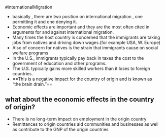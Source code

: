 #internationalMigration 
- basically , there are two position on international migration , one permitting it and one denying it.
- Economic effects are important and they are the most often cited in arguments for and against international migration.
- Many times the host country is concerned that the immigrants are taking jobs from natives and driving down wages.(for example USA, W. Europe)
- Also of concern for natives is the strain that immigrants cause on social welfare programs
- In the U.S., immigrants typically pay back in taxes the cost to the government of education and other programs.
- The U.S. typically gains more skilled workers than it loses to foreign countries.
- ==This is a negative impact for the country of origin and is known as “the brain drain.”==


## what about the economic effects in the country of origin?
- There is no long-term impact on employment in the origin country
- Remittances to origin countries aid communities and businesses as well as contribute to the GNP of the origin countries